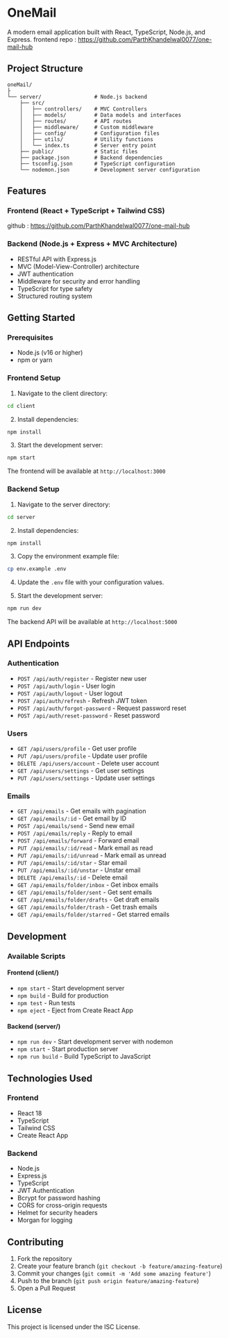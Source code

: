# OneMail

A modern email application built with React, TypeScript, Node.js, and Express.
frontend repo : https://github.com/ParthKhandelwal0077/one-mail-hub
## Project Structure

```
oneMail/
├
└── server/                 # Node.js backend
    ├── src/
    │   ├── controllers/    # MVC Controllers
    │   ├── models/         # Data models and interfaces
    │   ├── routes/         # API routes
    │   ├── middleware/     # Custom middleware
    │   ├── config/         # Configuration files
    │   ├── utils/          # Utility functions
    │   └── index.ts        # Server entry point
    ├── public/             # Static files
    ├── package.json        # Backend dependencies
    ├── tsconfig.json       # TypeScript configuration
    └── nodemon.json        # Development server configuration
```

## Features

### Frontend (React + TypeScript + Tailwind CSS)
github : https://github.com/ParthKhandelwal0077/one-mail-hub

### Backend (Node.js + Express + MVC Architecture)
- RESTful API with Express.js
- MVC (Model-View-Controller) architecture
- JWT authentication
- Middleware for security and error handling
- TypeScript for type safety
- Structured routing system

## Getting Started

### Prerequisites
- Node.js (v16 or higher)
- npm or yarn

### Frontend Setup

1. Navigate to the client directory:
```bash
cd client
```

2. Install dependencies:
```bash
npm install
```

3. Start the development server:
```bash
npm start
```

The frontend will be available at `http://localhost:3000`

### Backend Setup

1. Navigate to the server directory:
```bash
cd server
```

2. Install dependencies:
```bash
npm install
```

3. Copy the environment example file:
```bash
cp env.example .env
```

4. Update the `.env` file with your configuration values.

5. Start the development server:
```bash
npm run dev
```

The backend API will be available at `http://localhost:5000`

## API Endpoints

### Authentication
- `POST /api/auth/register` - Register new user
- `POST /api/auth/login` - User login
- `POST /api/auth/logout` - User logout
- `POST /api/auth/refresh` - Refresh JWT token
- `POST /api/auth/forgot-password` - Request password reset
- `POST /api/auth/reset-password` - Reset password

### Users
- `GET /api/users/profile` - Get user profile
- `PUT /api/users/profile` - Update user profile
- `DELETE /api/users/account` - Delete user account
- `GET /api/users/settings` - Get user settings
- `PUT /api/users/settings` - Update user settings

### Emails
- `GET /api/emails` - Get emails with pagination
- `GET /api/emails/:id` - Get email by ID
- `POST /api/emails/send` - Send new email
- `POST /api/emails/reply` - Reply to email
- `POST /api/emails/forward` - Forward email
- `PUT /api/emails/:id/read` - Mark email as read
- `PUT /api/emails/:id/unread` - Mark email as unread
- `PUT /api/emails/:id/star` - Star email
- `PUT /api/emails/:id/unstar` - Unstar email
- `DELETE /api/emails/:id` - Delete email
- `GET /api/emails/folder/inbox` - Get inbox emails
- `GET /api/emails/folder/sent` - Get sent emails
- `GET /api/emails/folder/drafts` - Get draft emails
- `GET /api/emails/folder/trash` - Get trash emails
- `GET /api/emails/folder/starred` - Get starred emails

## Development

### Available Scripts

#### Frontend (client/)
- `npm start` - Start development server
- `npm build` - Build for production
- `npm test` - Run tests
- `npm eject` - Eject from Create React App

#### Backend (server/)
- `npm run dev` - Start development server with nodemon
- `npm start` - Start production server
- `npm run build` - Build TypeScript to JavaScript

## Technologies Used

### Frontend
- React 18
- TypeScript
- Tailwind CSS
- Create React App

### Backend
- Node.js
- Express.js
- TypeScript
- JWT Authentication
- Bcrypt for password hashing
- CORS for cross-origin requests
- Helmet for security headers
- Morgan for logging

## Contributing

1. Fork the repository
2. Create your feature branch (`git checkout -b feature/amazing-feature`)
3. Commit your changes (`git commit -m 'Add some amazing feature'`)
4. Push to the branch (`git push origin feature/amazing-feature`)
5. Open a Pull Request

## License

This project is licensed under the ISC License.
